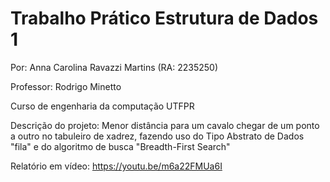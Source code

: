 # Trabalho Prático Estrutura de Dados 1
Por: Anna Carolina Ravazzi Martins (RA: 2235250)

Professor: Rodrigo Minetto

Curso de engenharia da computação UTFPR

Descrição do projeto:
Menor distância para um cavalo chegar de um ponto a outro no tabuleiro de xadrez, fazendo uso do Tipo Abstrato de Dados "fila" e do algoritmo de busca "Breadth-First Search"

Relatório em vídeo: https://youtu.be/m6a22FMUa6I
